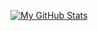 [![My GitHub Stats](https://github-readme-stats.vercel.app/api?username=xStellarZ)](https://github.com/anuraghazra/github-readme-stats)
